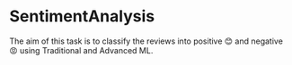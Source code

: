 # SentimentAnalysis
The aim of this task is to classify the reviews into positive 😊 and negative 😡 using Traditional and Advanced ML.
